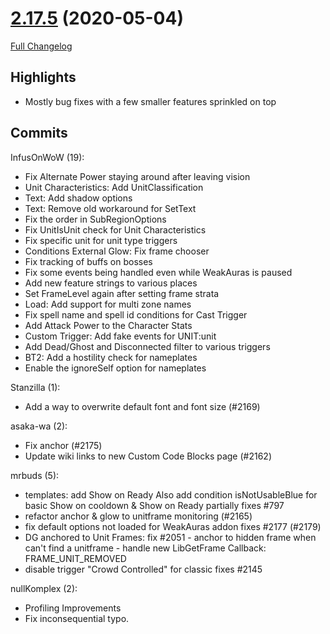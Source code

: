 # [2.17.5](https://github.com/WeakAuras/WeakAuras2/tree/2.17.5) (2020-05-04)

[Full Changelog](https://github.com/WeakAuras/WeakAuras2/compare/2.17.4...2.17.5)

## Highlights

 - Mostly bug fixes with a few smaller features sprinkled on top 

## Commits

InfusOnWoW (19):

- Fix Alternate Power staying around after leaving vision
- Unit Characteristics: Add UnitClassification
- Text: Add shadow options
- Text: Remove old workaround for SetText
- Fix the order in SubRegionOptions
- Fix UnitIsUnit check for Unit Characteristics
- Fix specific unit for unit type triggers
- Conditions External Glow: Fix frame chooser
- Fix tracking of buffs on bosses
- Fix some events being handled even while WeakAuras is paused
- Add new feature strings to various places
- Set FrameLevel again after setting frame strata
- Load: Add support for multi zone names
- Fix spell name and spell id conditions for Cast Trigger
- Add Attack Power to the Character Stats
- Custom Trigger: Add fake events for UNIT:unit
- Add Dead/Ghost and Disconnected filter to various triggers
- BT2: Add a hostility check for nameplates
- Enable the ignoreSelf option for nameplates

Stanzilla (1):

- Add a way to overwrite default font and font size (#2169)

asaka-wa (2):

- Fix anchor (#2175)
- Update wiki links to new Custom Code Blocks page (#2162)

mrbuds (5):

- templates: add Show on Ready Also add condition isNotUsableBlue for basic Show on cooldown & Show on Ready partially fixes #797
- refactor anchor & glow to unitframe monitoring (#2165)
- fix default options not loaded for WeakAuras addon fixes #2177 (#2179)
- DG anchored to Unit Frames: fix #2051 - anchor to hidden frame when can't find a unitframe - handle new LibGetFrame Callback: FRAME_UNIT_REMOVED
- disable trigger "Crowd Controlled" for classic fixes #2145

nullKomplex (2):

- Profiling Improvements
- Fix inconsequential typo.

